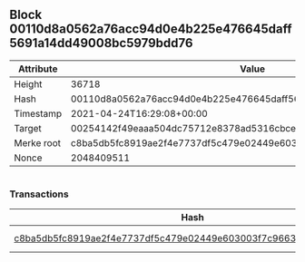 ## Block 00110d8a0562a76acc94d0e4b225e476645daff5691a14dd49008bc5979bdd76

Attribute | Value
--- | ---
Height | 36718
Hash | 00110d8a0562a76acc94d0e4b225e476645daff5691a14dd49008bc5979bdd76
Timestamp | 2021-04-24T16:29:08+00:00
Target | 00254142f49eaaa504dc75712e8378ad5316cbcead634704b3734b6271167cc4
Merke root | c8ba5db5fc8919ae2f4e7737df5c479e02449e603003f7c966332650c0521a41
Nonce | 2048409511

```

```

### Transactions

Hash | Amount
--- | ---
[c8ba5db5fc8919ae2f4e7737df5c479e02449e603003f7c966332650c0521a41](c8ba5db5fc8919ae2f4e7737df5c479e02449e603003f7c966332650c0521a41.md) | 10.00000000 SKEPTI 
